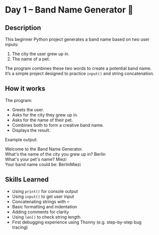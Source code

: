 # Day 1 – Band Name Generator 🎸

## Description

This beginner Python project generates a band name based on two user inputs:

1. The city the user grew up in.
2. The name of a pet.

The program combines these two words to create a potential band name. It’s a simple project designed to practice `input()` and string concatenation.

## How it works

The program:

- Greets the user.
- Asks for the city they grew up in.
- Asks for the name of their pet.
- Combines both to form a creative band name.
- Displays the result.

Example output:

Welcome to the Band Name Generator.<br>
What's the name of the city you grew up in? Berlin<br>
What's your pet's name? Miezi<br>
Your band name could be: BerlinMiezi

## Skills Learned

- Using `print()` for console output
- Using `input()` to get user input
- Concatenating strings with `+`
- Basic formatting and indentation
- Adding comments for clarity
- Using `len()` to check string length
- First debugging experience using Thonny (e.g. step-by-step bug tracing)
